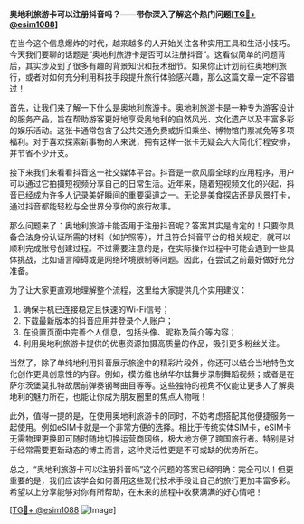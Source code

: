 **奥地利旅游卡可以注册抖音吗？——带你深入了解这个热门问题[[TG💪+ @esim1088](https://t.me/s/esim1088)]**

在当今这个信息爆炸的时代，越来越多的人开始关注各种实用工具和生活小技巧。今天我们要聊的话题是“奥地利旅游卡是否可以注册抖音”。这看似简单的问题背后，其实涉及到了很多有趣的背景知识和技术细节。如果你正计划前往奥地利旅行，或者对如何充分利用科技手段提升旅行体验感兴趣，那么这篇文章一定不容错过！

首先，让我们来了解一下什么是奥地利旅游卡。奥地利旅游卡是一种专为游客设计的服务产品，旨在帮助游客更好地享受奥地利的自然风光、文化遗产以及丰富多彩的娱乐活动。这张卡通常包含了公共交通免费或折扣乘坐、博物馆门票减免等多项福利。对于喜欢探索新事物的人来说，拥有这样一张卡无疑会大大简化行程安排，并节省不少开支。

接下来我们来看看抖音这一社交媒体平台。抖音是一款风靡全球的应用程序，用户可以通过它拍摄短视频分享自己的日常生活。近年来，随着短视频文化的兴起，抖音已经成为许多人记录美好瞬间的重要渠道之一。无论是美食探店还是风景打卡，通过抖音都能轻松与全世界分享你的旅行故事。

那么问题来了：奥地利旅游卡能否用于注册抖音呢？答案其实是肯定的！只要你具备合法身份认证所需的材料（如护照等），并且符合抖音平台的相关规定，就可以顺利完成账号创建过程。不过需要注意的是，在实际操作过程中可能会遇到一些具体挑战，比如语言障碍或是网络环境限制等问题。因此，在尝试之前最好做好充分准备。

为了让大家更直观地理解整个流程，这里给大家提供几个实用建议：
1. 确保手机已连接稳定且快速的Wi-Fi信号；
2. 下载最新版本的抖音应用并登录个人账户；
3. 在设置页面中完善个人信息，包括头像、昵称及简介等内容；
4. 利用奥地利旅游卡提供的优惠资源拍摄高质量的作品，吸引更多粉丝关注。

当然了，除了单纯地利用抖音展示旅途中的精彩片段外，你还可以结合当地特色文化创作更具创意性的内容。例如，模仿维也纳华尔兹舞步录制舞蹈视频；或者是在萨尔茨堡莫扎特故居前弹奏钢琴曲目等等。这些独特的视角不仅能让更多人了解奥地利的魅力所在，也能让你成为朋友圈里的焦点人物哦！

此外，值得一提的是，在使用奥地利旅游卡的同时，不妨考虑搭配其他便捷服务一起使用。例如eSIM卡就是一个非常方便的选择。相比于传统实体SIM卡，eSIM卡无需物理更换即可随时随地切换运营商网络，极大地方便了跨国旅行者。特别是对于经常需要更新动态的博主而言，这种灵活性更是不可或缺的优势所在。

总之，“奥地利旅游卡可以注册抖音吗”这个问题的答案已经明确：完全可以！但更重要的是，我们应该学会如何善用这些现代技术手段让自己的旅行更加丰富多彩。希望以上分享能够对你有所帮助，在未来的旅程中收获满满的好心情吧！

[[TG💪+ @esim1088](https://t.me/s/esim1088) ![Image](https://i.postimg.cc/4NQfJmqS/Snipaste-2025-05-13-00-14-12.png)]